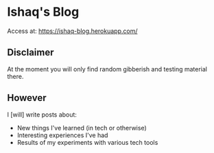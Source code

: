 # Ishaq's Blog

Access at: https://ishaq-blog.herokuapp.com/

## Disclaimer
At the moment you will only find random gibberish and testing material there.

## However
I [will] write posts about:

* New things I've learned (in tech or otherwise)
* Interesting experiences I've had
* Results of my experiments with various tech tools

